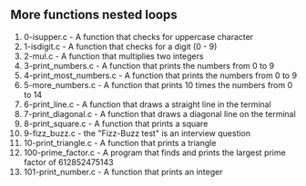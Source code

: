 ## More functions nested loops

1. 0-isupper.c - A function that checks for uppercase character
2. 1-isdigit.c - A function that checks for a digit (0 - 9)
3. 2-mul.c - A function that multiplies two integers
4. 3-print_numbers.c - A function that prints the numbers from 0 to 9
5. 4-print_most_numbers.c - A function that prints the numbers from 0 to 9
6. 5-more_numbers.c - A function that prints 10 times the numbers from 0 to 14
7. 6-print_line.c - A function that draws a straight line in the terminal
8. 7-print_diagonal.c - A function that draws a diagonal line on the terminal
9. 8-print_square.c - A function that prints a square
10. 9-fizz_buzz.c - the "Fizz-Buzz test" is an interview question
11. 10-print_triangle.c - A function that prints a triangle
12. 100-prime_factor.c - A program that finds and prints the largest prime factor of 612852475143
13. 101-print_number.c - A function that prints an integer
